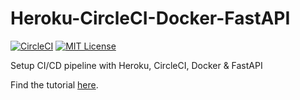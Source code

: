 # Heroku-CircleCI-Docker-FastAPI
 [![CircleCI](https://circleci.com/gh/profitchimp/heroku-circleci-docker-fastapi.svg?style=svg)](https://circleci.com/gh/profitchimp/heroku-circleci-docker-fastapi) [![MIT License](http://img.shields.io/badge/license-MIT-blue.svg?style=flat)](LICENSE)

Setup CI/CD pipeline with Heroku, CircleCI, Docker &amp; FastAPI

Find the tutorial [here](https://medium.com/@mhawes24/production-ready-ci-cd-using-circleci-docker-heroku-fastapi-1a04338cb416).
